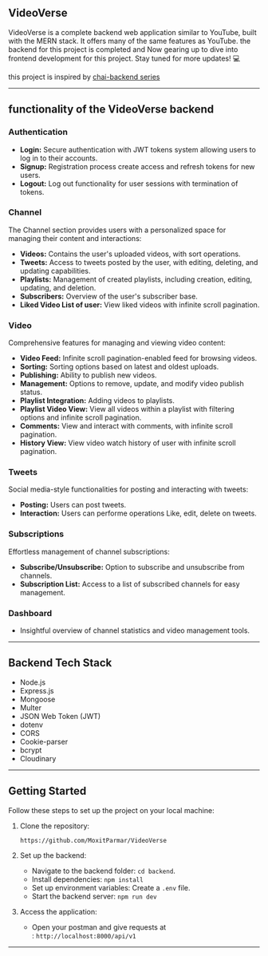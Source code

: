 ## VideoVerse

VideoVerse is a complete backend web application similar to YouTube, built with the MERN stack. It offers many of the same features as YouTube. the backend for this project is completed and Now gearing up to dive into frontend development for this project. Stay tuned for more updates! 💻

this project is inspired by [chai-backend series](https://youtube.com/playlist?list=PLu71SKxNbfoBGh_8p_NS-ZAh6v7HhYqHW&feature=shared) 

---
## functionality of the VideoVerse backend
### Authentication

- **Login:** Secure authentication with JWT tokens system allowing users to log in to their accounts.
- **Signup:** Registration process create access and refresh tokens for new users.
- **Logout:** Log out functionality for user sessions with termination of tokens.

### Channel

The Channel section provides users with a personalized space for managing their content and interactions:

-  **Videos:** Contains the user's uploaded videos, with sort operations.
-  **Tweets:** Access to tweets posted by the user, with editing, deleting, and updating capabilities.
-  **Playlists:** Management of created playlists, including creation, editing, updating, and deletion.
-  **Subscribers:** Overview of the user's subscriber base.
-  **Liked Video List of user:** View liked videos with infinite scroll pagination.

### Video

Comprehensive features for managing and viewing video content:

- **Video Feed:** Infinite scroll pagination-enabled feed for browsing videos.
- **Sorting:** Sorting options based on latest and oldest uploads.
- **Publishing:** Ability to publish new videos.
- **Management:** Options to remove, update, and modify video publish status.
- **Playlist Integration:** Adding videos to playlists.
- **Playlist Video View:** View all videos within a playlist with filtering options and infinite scroll pagination.
- **Comments:** View and interact with comments, with infinite scroll pagination.
- **History View:** View video watch history of user with infinite scroll pagination.

### Tweets

Social media-style functionalities for posting and interacting with tweets:

- **Posting:** Users can post tweets.
- **Interaction:** Users can performe operations Like, edit, delete on tweets.

### Subscriptions

Effortless management of channel subscriptions:

- **Subscribe/Unsubscribe:** Option to subscribe and unsubscribe from channels.
- **Subscription List:** Access to a list of subscribed channels for easy management.

### Dashboard

- Insightful overview of channel statistics and video management tools.
---
## Backend Tech Stack

- Node.js
- Express.js
- Mongoose
- Multer
- JSON Web Token (JWT)
- dotenv
- CORS
- Cookie-parser
- bcrypt
- Cloudinary
---
## Getting Started


Follow these steps to set up the project on your local machine:

1. Clone the repository:
    ```
    https://github.com/MoxitParmar/VideoVerse
    ```
    
2. Set up the backend:
    - Navigate to the backend folder: `cd backend`.
    - Install dependencies: `npm install`
    - Set up environment variables: Create a `.env` file.
    - Start the backend server: `npm run dev`

3. Access the application:
    - Open your postman and give requests at : `http://localhost:8000/api/v1`
---
